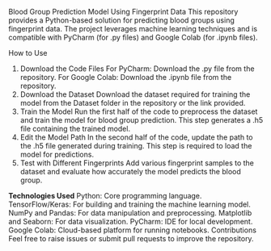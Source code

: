 Blood Group Prediction Model Using Fingerprint Data
This repository provides a Python-based solution for predicting blood groups using fingerprint data. The project leverages machine learning techniques and is compatible with PyCharm (for .py files) and Google Colab (for .ipynb files).

How to Use
1. Download the Code Files
For PyCharm: Download the .py file from the repository.
For Google Colab: Download the .ipynb file from the repository.
2. Download the Dataset
Download the dataset required for training the model from the Dataset folder in the repository or the link provided.
3. Train the Model
Run the first half of the code to preprocess the dataset and train the model for blood group prediction. This step generates a .h5 file containing the trained model.
4. Edit the Model Path
In the second half of the code, update the path to the .h5 file generated during training. This step is required to load the model for predictions.
5. Test with Different Fingerprints
Add various fingerprint samples to the dataset and evaluate how accurately the model predicts the blood group.



**Technologies Used**
Python: Core programming language.
TensorFlow/Keras: For building and training the machine learning model.
NumPy and Pandas: For data manipulation and preprocessing.
Matplotlib and Seaborn: For data visualization.
PyCharm: IDE for local development.
Google Colab: Cloud-based platform for running notebooks.
Contributions
Feel free to raise issues or submit pull requests to improve the repository.

